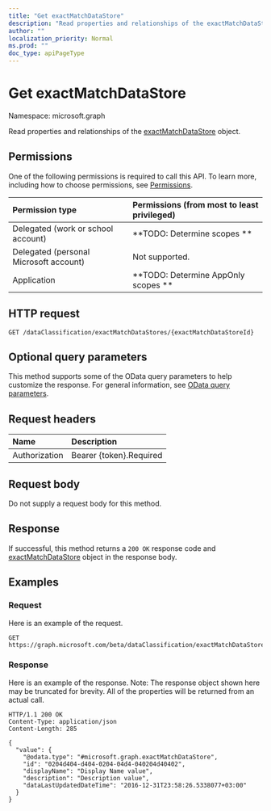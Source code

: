 ```yaml
---
title: "Get exactMatchDataStore"
description: "Read properties and relationships of the exactMatchDataStore object."
author: ""
localization_priority: Normal
ms.prod: ""
doc_type: apiPageType
---
```


# Get exactMatchDataStore

Namespace: microsoft.graph

Read properties and relationships of the [exactMatchDataStore](../resources/exactmatchdatastore.md) object.

## Permissions
One of the following permissions is required to call this API. To learn more, including how to choose permissions, see [Permissions](/concepts/permissions-reference.md).

|Permission type|Permissions (from most to least privileged)|
|:---|:---|
|Delegated (work or school account)|**TODO: Determine scopes **|
|Delegated (personal Microsoft account)|Not supported.|
|Application|**TODO: Determine AppOnly scopes **|

## HTTP request
<!-- {
  "blockType": "ignored"
}
-->
``` http
GET /dataClassification/exactMatchDataStores/{exactMatchDataStoreId}
```

## Optional query parameters
This method supports some of the OData query parameters to help customize the response. For general information, see [OData query parameters](/graph/query-parameters).

## Request headers
|Name|Description|
|:---|:---|
|Authorization|Bearer {token}.Required|

## Request body
Do not supply a request body for this method.

## Response
If successful, this method returns a `200 OK` response code and [exactMatchDataStore](../resources/exactmatchdatastore.md) object in the response body.

## Examples

### Request
Here is an example of the request.
<!-- {
  "blockType": "request",
  "name": "get_exactmatchdatastore"
}
-->
``` http
GET https://graph.microsoft.com/beta/dataClassification/exactMatchDataStores/{exactMatchDataStoreId}
```

### Response
Here is an example of the response. Note: The response object shown here may be truncated for brevity. All of the properties will be returned from an actual call.
<!-- {
  "blockType": "response",
  "truncated": true,
  "@odata.type": "microsoft.graph.exactMatchDataStore"
}
-->
``` http
HTTP/1.1 200 OK
Content-Type: application/json
Content-Length: 285

{
  "value": {
    "@odata.type": "#microsoft.graph.exactMatchDataStore",
    "id": "0204d404-d404-0204-04d4-040204d40402",
    "displayName": "Display Name value",
    "description": "Description value",
    "dataLastUpdatedDateTime": "2016-12-31T23:58:26.5338077+03:00"
  }
}
```

